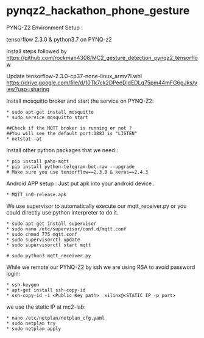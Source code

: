 # pynqz2_hackathon_phone_gesture

PYNQ-Z2 Environment Setup : 

tensorflow 2.3.0 & python3.7 on PYNQ-z2 

Install steps followed by https://github.com/rockman4308/MC2_gesture_detection_pynqz2_tensorflow 

Update tensorflow-2.3.0-cp37-none-linux_armv7l.whl
https://drive.google.com/file/d/10Tk7ck2DPeeDIdEDLg75pm44mFG6gJks/view?usp=sharing

Install mosquitto broker and start the service on PYNQ-Z2: 
    
    * sudo apt-get install mosquitto
    * sudo service mosquitto start 
    
    ##Check if the MQTT broker is running or not ?
    ##You will see the default port:1883 is "LISTEN"
    * netstat –at    

Install other python packages that we need : 

    * pip install paho-mqtt
    * pip install python-telegram-bot-raw --upgrade
    # Make sure you use tensorflow==2.3.0 & keras==2.4.3 

Android APP setup : 
Just put apk into your android device .

    * MQTT_in0-release.apk

We use supervisor to automatically execute our mqtt_receiver.py or you could directly use python interpreter to do it.

    * sudo apt-get install supervisor 
    * sudo nano /etc/supervisor/conf.d/mqtt.conf
    * sudo chmod 775 mqtt.conf
    * sudo supervisorctl update
    * sudo supervisorctl start mqtt
    
    # sudo python3 mqtt_receiver.py

While we remote our PYNQ-Z2 by ssh we are using RSA to avoid password login:
    
    * ssh-keygen
    * apt-get install ssh-copy-id
    * ssh-copy-id -i <Public Key path>  xilinx@<STATIC IP -p port>
    
we use the static IP at mc2-lab:
    
    * nano /etc/netplan/netplan_cfg.yaml
    * sudo netplan try
    * sudo netplan apply
